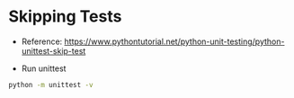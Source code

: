 # Skipping Tests

- Reference: https://www.pythontutorial.net/python-unit-testing/python-unittest-skip-test

- Run unittest

```bash
python -m unittest -v
```
